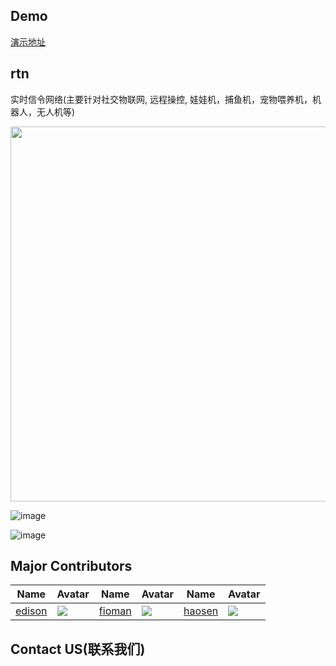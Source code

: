 ## Demo
[演示地址](https://wawaji.mofanbaby.com)

## rtn
实时信令网络(主要针对社交物联网, 远程操控, 娃娃机，捕鱼机，宠物喂养机，机器人，无人机等)

<p align="center">
  <img width="600" src="https://raw.githubusercontent.com/newtalentxp/rtn/master/image/wawaji-1.jpg">
</p>

![image](https://raw.githubusercontent.com/newtalentxp/rtn/master/image/architecure-1.jpg)

![image](https://raw.githubusercontent.com/newtalentxp/rtn/master/image/fullstack-services.jpg)


## Major Contributors
|Name|Avatar|Name|Avatar|Name|Avatar|
|---|---|---|---|---|---|
|[edison](https://github.com/newtalentxp) |  ![](https://avatars2.githubusercontent.com/u/1500351?v=3&s=60)  |[fioman](https://github.com/fioman) |  ![](https://avatars0.githubusercontent.com/u/1495834?v=3&s=60)  | [haosen](https://github.com/haosen)       |  ![](https://avatars2.githubusercontent.com/u/6976367?v=3&s=60)

## Contact US(联系我们)

